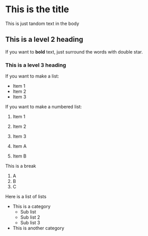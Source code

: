 # This is the title

This is just tandom text in the body

## This is a level 2 heading

If you want to **bold** text, just surround the words with double star.

### This is a level 3 heading

If you want to make a list:
- Item 1
- Item 2
- Item 3

If you want to make a numbered list: 
1. Item 1
2. Item 2
3. Item 3

1. Item A
1. Item B

This is a break

1. A
1. B
1. C

Here is a list of lists
- This is a category
  - Sub list
  - Sub list 2
  - Sub list 3
- This is another category
